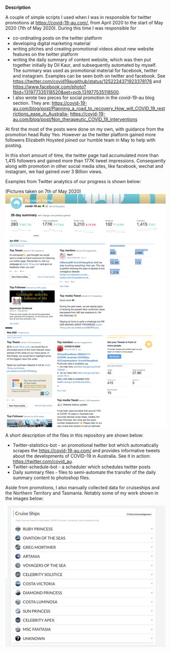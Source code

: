 
__Description__

A couple of simple scripts I used when I was in responsible for twitter promotions at https://covid-19-au.com/, from April 2020 to the start of May 2020 (7th of May 2020). During this time I was responsible for 

* co-ordinating posts on the twitter platform  
* developing digital marketing material 
* writing pitches and creating promotional videos about new website features on the twitter platform
* writing the daily summary of content website, which was then put together initially by Dil Kaur, and subsequently automated by myself. The summary was used as promotional material for facebook, twitter and instagram. Examples can be seen both on twitter and facebook.  See https://twitter.com/covid19augithub/status/1252224371923378176 and https://www.facebook.com/photo?fbid=131977335118520&set=pcb.131977535118500. 
* I also wrote two pieces for social promotion in the covid-19-au blog section. They are: https://covid-19-au.com/blog/post/Planning_a_road_to_recovery_How_will_COVID_19_restrictions_ease_in_Australia- https://covid-19-au.com/blog/post/Non_therapeutic_COVID_19_interventions

At first the most of the posts were done on my own, with guidance from the promotion head Ruby Yeo. However as the twitter platform gained more followers Elizabeth Hoysted joined our humble team in May to help with posting. 

In this short amount of time, the twitter page had accumulated more than 1,415 followers and gained more than 177K tweet impressions. Consequently along with promotion in other social media sites, like facebook, wechat and instagram, we had gained over 3 Billion views. 

Examples from Twitter analytics of our progress is shown below: 

(Pictures taken on 7th of May 2020)
![](Images/twitter-home.png)
![](Images/twitter-april.png)
![](Images/twitter-may.png)

A short description of the files in this repository are shown below:

* Twitter-statistics-bot - an promotional twitter bot which automatically scrapes the https://covid-19-au.com/ and provides informative tweets about the developments of COVID-19 in Australia. See it in action: https://twitter.com/covid_au. 
* Twitter-schedule-bot - a scheduler which schedules twitter posts 
* Daily summary files - files to semi-automate the transfer of the daily summary content to photoshop files. 


Aside from promotions, I also manually collected data for cruiseships and the Northern Territory and Tasmania. Notably some of my work shown in the images below: 



![](Images/cruiseships.png)
